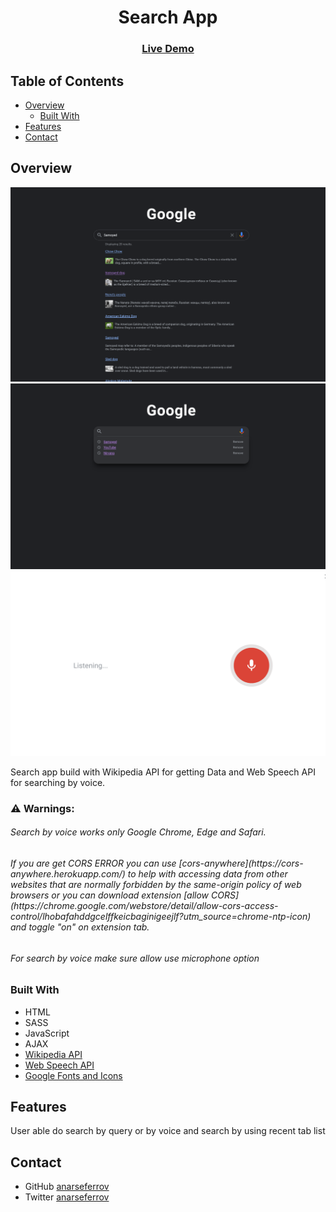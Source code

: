 <h1 align="center">Search App</h1>

<div align="center">
  <h3>
    <a href="https://{your-demo-link.your-domain}">
      Live Demo
    </a>
  </h3>
</div>

## Table of Contents

- [Overview](#overview)
  - [Built With](#built-with)
- [Features](#features)
- [Contact](#contact)

## Overview

![screenshot](./screenshots/ss3.png)
![screenshot](./screenshots/ss1.png)
![screenshot](./screenshots/ss2.png)

Search app build with Wikipedia API for getting Data and Web Speech API for searching by voice. 
### ⚠ Warnings:  
<h6>Search by voice works only Google Chrome, Edge and Safari.</h6> 
<h6>If you are get CORS ERROR you can use [cors-anywhere](https://cors-anywhere.herokuapp.com/) to help with accessing data from other websites that are normally forbidden by the same-origin policy of web browsers or you can download extension [allow CORS](https://chrome.google.com/webstore/detail/allow-cors-access-control/lhobafahddgcelffkeicbaginigeejlf?utm_source=chrome-ntp-icon) and toggle "on" on extension tab.<h6>
<h6>For search by voice make sure allow use microphone option</h6>

### Built With

- HTML
- SASS
- JavaScript
- AJAX
- [Wikipedia API](https://www.mediawiki.org/wiki/API:Main_page)
- [Web Speech API](https://developer.mozilla.org/en-US/docs/Web/API/Web_Speech_API)
- [Google Fonts and Icons](https://fonts.google.com/icons)

## Features

User able do search by query or by voice and search by using recent tab list

## Contact

- GitHub [anarseferrov](https://{github.com/anarseferrov})
- Twitter [anarseferrov](https://{twitter.com/anarseferrov})
